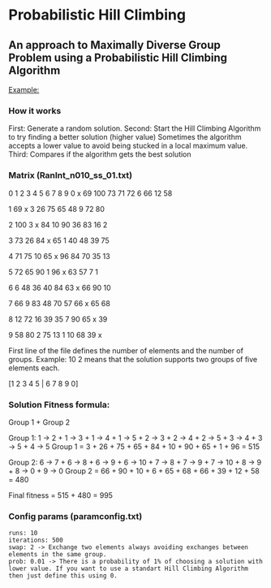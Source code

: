 # Probabilistic Hill Climbing

## An approach to Maximally Diverse Group Problem using a Probabilistic Hill Climbing Algorithm

[Example:](http://classconnection.s3.amazonaws.com/608/flashcards/1910608/jpg/fig_4_1_hill-climbing1349062649219.jpg/ "Hill Climbing")

### How it works
First: Generate a random solution.
Second: Start the Hill Climbing Algorithm to try finding a better solution (higher value)
Sometimes the algorithm accepts a lower value to avoid being stucked in a local maximum value.
Third: Compares if the algorithm gets the best solution


### Matrix (RanInt_n010_ss_01.txt)

  0   1   2   3   4   5   6   7   8   9
0 x  69 100  73  71  72   6  66  12  58
   
1 69  x   3  26  75  65  48   9  72  80 

2 100 3   x  84  10  90  36  83  16   2

3 73 26  84   x  65   1  40  48  39  75

4 71 75  10  65   x  96  84  70  35  13

5 72 65  90   1  96   x  63  57   7   1

6  6 48  36  40  84  63   x  66  90  10
 
7 66  9  83  48  70  57  66   x  65  68

8 12 72  16  39  35   7  90  65   x  39

9 58 80   2  75  13   1  10  68  39   x

First line of the file defines the number of elements and the number of groups.
Example: 10 2 means that the solution supports two groups of five elements each.

[1 2 3 4 5 | 6 7 8 9 0]

### Solution Fitness formula:
Group 1 + Group 2

Group 1: 1 -> 2 + 1 -> 3 + 1 -> 4 + 1 -> 5 + 2 -> 3 + 2 -> 4 + 2 -> 5 + 3 -> 4 + 3 -> 5 + 4 -> 5
Group 1 = 3 + 26 + 75 + 65 + 84 + 10 + 90 + 65 + 1 + 96
		= 515

Group 2: 6 -> 7 + 6 -> 8 + 6 -> 9 + 6 -> 10 + 7 -> 8 + 7 -> 9 + 7 -> 10 + 8 -> 9 + 8 -> 0 + 9 -> 0
Group 2 = 66 + 90 + 10 + 6 + 65 + 68 + 66 + 39 + 12 + 58 
		= 480

Final fitness = 515 + 480
			  = 995

### Config params (paramconfig.txt)
	runs: 10
	iterations: 500
	swap: 2 -> Exchange two elements always avoiding exchanges between elements in the same group.
	prob: 0.01 -> There is a probability of 1% of choosing a solution with lower value. If you want to use a standart Hill Climbing Algorithm then just define this using 0.

